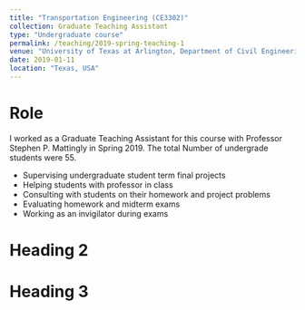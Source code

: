 ```yaml
---
title: "Transportation Engineering (CE3302)"
collection: Graduate Teaching Assistant
type: "Undergraduate course"
permalink: /teaching/2019-spring-teaching-1
venue: "University of Texas at Arlington, Department of Civil Engineering"
date: 2019-01-11
location: "Texas, USA"
---
```




Role
======
I worked as a Graduate Teaching Assistant for this course with Professor Stephen P. Mattingly in Spring 2019. The total Number of undergrade students were 55.
 * Supervising undergraduate student term final projects
 * Helping students with professor in class 
 * Consulting with students on their homework and project problems
 * Evaluating homework and midterm exams
 * Working as an invigilator during exams


Heading 2
======

Heading 3
======
